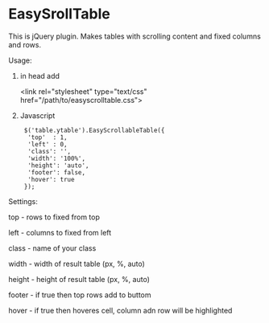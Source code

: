 # EasySrollTable

This is jQuery plugin. 
Makes tables with scrolling content and fixed columns and rows.

Usage:
1) in head add
    
    \<link rel="stylesheet" type="text/css" href="/path/to/easyscrolltable.css"\>
    
    <script src="/path/to/easyscrolltable.js"></script>
    
2) Javascript
 
        $('table.ytable').EasyScrollableTable({
         'top'  : 1,  
         'left' : 0,  
         'class': '',
         'width': '100%',
         'height': 'auto',
         'footer': false,
         'hover': true
        });

Settings:

top - rows to fixed from top

left - columns to fixed from left

class - name of your class

width - width of result table (px, %, auto)

height - height of result table (px, %, auto)

footer - if true then top rows add to buttom 

hover - if true then hoveres cell, column adn row will be highlighted

